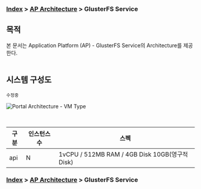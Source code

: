 ### [Index](https://github.com/okpc579/paasta-guide-new/blob/main/README.md) > [AP Architecture](../README.md) > GlusterFS Service

## 목적
본 문서는 Application Platform (AP) - GlusterFS Service의 Architecture를 제공한다.
<br><br>

## 시스템 구성도
``` 수정중 ```
<br>



![Portal Architecture - VM Type](image/portal_architecture_vm.png)

<br>

| 구분  | 인스턴스 수| 스펙 |
|-------|----|-----|
| api | N | 1vCPU / 512MB RAM / 4GB Disk 10GB(영구적 Disk) |



### [Index](https://github.com/okpc579/paasta-guide-new/blob/main/README.md) > [AP Architecture](../README.md) > GlusterFS Service

